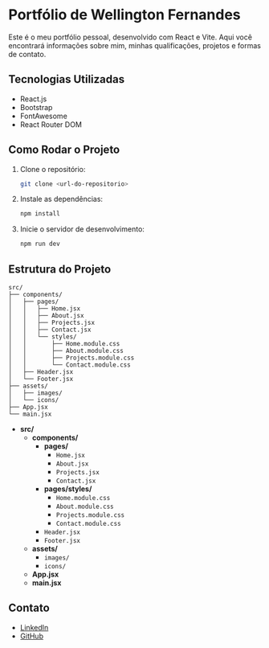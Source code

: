 # Portfólio de Wellington Fernandes

Este é o meu portfólio pessoal, desenvolvido com React e Vite. Aqui você encontrará informações sobre mim, minhas qualificações, projetos e formas de contato.

## Tecnologias Utilizadas

- React.js
- Bootstrap
- FontAwesome
- React Router DOM

## Como Rodar o Projeto

1. Clone o repositório:
   ```bash
   git clone <url-do-repositorio>
   ```
2. Instale as dependências:
   ```bash
   npm install
   ```
3. Inicie o servidor de desenvolvimento:
   ```bash
   npm run dev
   ```

## Estrutura do Projeto

```
src/
├── components/
│   ├── pages/
│   │   ├── Home.jsx
│   │   ├── About.jsx
│   │   ├── Projects.jsx
│   │   ├── Contact.jsx
│   │   └── styles/
│   │       ├── Home.module.css
│   │       ├── About.module.css
│   │       ├── Projects.module.css
│   │       └── Contact.module.css
│   ├── Header.jsx
│   └── Footer.jsx
├── assets/
│   ├── images/
│   └── icons/
├── App.jsx
└── main.jsx
```

- **src/**
  - **components/**
    - **pages/**
      - `Home.jsx`
      - `About.jsx`
      - `Projects.jsx`
      - `Contact.jsx`
    - **pages/styles/**
      - `Home.module.css`
      - `About.module.css`
      - `Projects.module.css`
      - `Contact.module.css`
    - `Header.jsx`
    - `Footer.jsx`
  - **assets/**
    - `images/`
    - `icons/`
  - **App.jsx**
  - **main.jsx**

## Contato

- [LinkedIn](https://www.linkedin.com/in/wellington-fernandes93/)
- [GitHub](https://github.com/Wellington-SFernandes)
